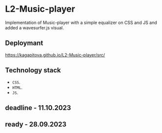 # L2-Music-player

Implementation of Music-player with a simple equalizer on CSS and JS and added a wavesurfer.js visual.

## Deploymant 

https://kagapitova.github.io/L2-Music-player/src/

## Technology stack

- `CSS`.
- `HTML`.
- `JS`.

## deadline - 11.10.2023 
## ready - 28.09.2023

